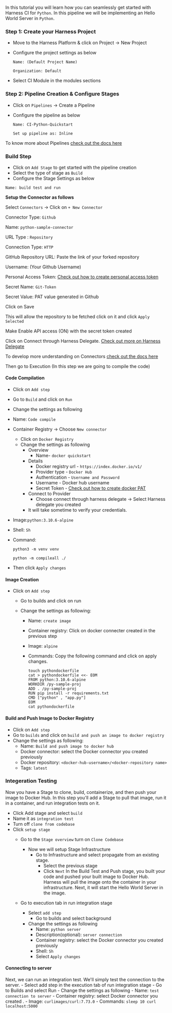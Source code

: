 In this tutorial you will learn how you can seamlessly get started with Harness CI for ```Python```. In this pipeline we will be implementing an Hello World Server in ```Python```.

### Step 1: Create your Harness Project

- Move to the Harness Platform & click on Project -> New Project
- Configure the project settings as below

  ```Name: (Default Project Name)```


  ```Organization: Default```

- Select CI Module in the modules sections


### Step 2: Pipeline Creation & Configure Stages

- Click on ```Pipelines``` -> Create a Pipeline 
- Configure the pipeline as below

  ```Name: CI-Python-Quickstart```

  ```Set up pipeline as: Inline```


To know more about Pipelines [check out the docs here](overview.md)

### Build Step

- Click on ```Add Stage``` to get started with the pipeline creation
- Select the type of stage as ```Build```
- Configure the Stage Settings as below

```Name: build test and run```

**Setup the Connector as follows**

Select ```Connectors``` -> Click on ```+ New Connector```

Connector Type: ```Github```

Name: ```python-sample-connector ```

URL Type : ```Repository```

Connection Type: ```HTTP```

GitHub Repository URL: Paste the link of your forked repository

Username: (Your Github Username)

Personal Access Token: [Check out how to create personal access token](https://docs.github.com/en/authentication/keeping-your-account-and-data-secure/creating-a-personal-access-token)

Secret Name: ```Git-Token```

Secret  Value: PAT value generated in Github

Click on Save 

This will allow the repository to be fetched click on it and click ```Apply Selected```

Make Enable API access (ON) with the secret token created

Click on Connect through Harness Delegate. [Check out more on Harness Delegate](https://docs.harness.io/article/sjjik49xww-kubernetes-cluster-connector-settings-reference)

To develop more understanding on Connectors [check out the docs here](overview.md)

Then go to Execution (In this step we are going to compile the code)
#### Code Compilation

- Click on ```Add step``` 
 - Go to ```Build``` and click on ```Run```
 - Change the settings as following 
 - Name: ```Code compile```
 - Container Registry -> Choose ```New connector```
   - Click on ```Docker Registry```
   - Change the settings as following 
       - Overview 
         - Name- ```docker quickstart```
       - Details 
         - Docker registry url -  ```https://index.docker.io/v1/```
         - Provider type - ```Docker Hub``` 
         - Authentication - ```Username and Password```
         - Username - Docker hub username 
         - Secret Token - [Check out how to create docker PAT](Secret.md)
       - Connect to Provider 
         - Choose connect through harness delegate -> Select Harness delegate you created 
       - It will take sometime to verify your credentials.
  - Image:```python:3.10.6-alpine```
  - Shell: ```Sh```
  - Command:
 
    ```python3 -m venv venv```
   
    ```python -m compileall ./```
  - Then click ```Apply changes``` 
 
 ####  Image Creation  
 
 - Click on ```Add step```
   - Go to builds and click on run 
   - Change the settings as following:
   
      - Name: ```create image``` 
      - Container registry: Click on docker connecter created in the previous step 
      - Image: ```alpine```
      - Commands: Copy the following command and click on apply changes.
 
         ```
         touch pythondockerfile
         cat > pythondockerfile <<- EOM
         FROM python:3.10.6-alpine
         WORKDIR /py-sample-proj
         ADD . /py-sample-proj
         RUN pip install -r requirements.txt
         CMD ["python" , "app.py"]
         EOM
         cat pythondockerfile
         ```
         
      
 #### Build and Push Image to Docker Registry
 - Click on ```Add step```
 - Go to ```builds``` and click on ```build and push an image to docker registry```
 -  Change the settings as following:
    - Name: ```Build and push image to docker hub```
    - Docker connector: select the Docker connector you created previously 
    - Docker repository: ```<docker-hub-username>/<docker-repository name>```
    - Tags: ```latest```

### Integeration Testing 

Now you have a Stage to clone, build, containerize, and then push your image to Docker Hub. In this step you'll add a Stage to pull that image, run it       in a container, and run integration tests on it.

- Click Add stage and select ```build```
- Name it as ```integration test``` 
- Turn off ```clone from codebase``` 
- Click ```setup stage``` 
  - Go to the ```Stage overview``` turn on ```Clone Codebase```

    - Now we will setup Stage Infrastructure
      - Go to Infrastructure and select propagate from an existing stage.
        - Select the previous stage
        - Click ```Next```
In the Build Test and Push stage, you built your code and pushed your built image to Docker Hub.
Harness will pull the image onto the container in your infrastructure. Next, it will start the Hello World Server in the image.

   - Go to execution tab in run integration stage 
       - Select ```add step``` 
         -  Go to builds and select background 
       - Change the settings as following 
          - Name: ```python server``` 
          - Description(optional): ```server connection```
          - Container registry: select the Docker connector you created previously
          - Shell: ```Sh```
          - Select ```Apply changes``` 
#### Connecting to server
  Next, we can run an integration test. We'll simply test the connection to the server.
       - Select add step in the execution tab of run integration stage 
       - Go to Builds and select Run 
       - Change the settings as following 
          - Name: ```test connection to server``` 
          - Container registry: select Docker connector you created .
          - Image: ```curlimages/curl:7.73.0```
           - Commands:
             ```
              sleep 10
              curl localhost:5000
             ```
      


    

     






